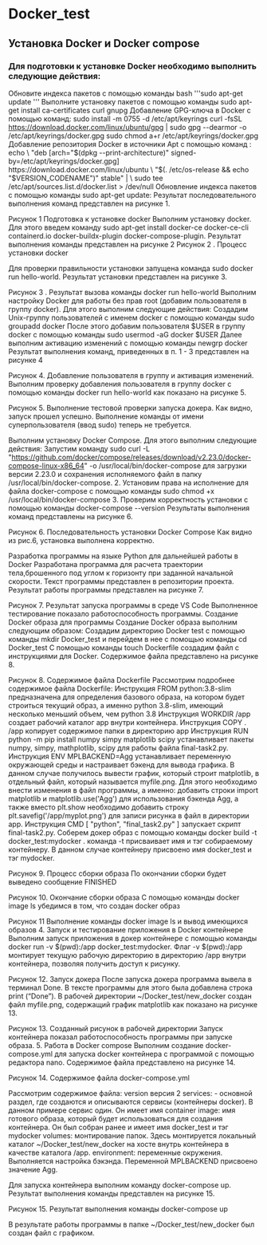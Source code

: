 # Docker_test
## Установка Docker и Docker compose

### Для подготовки к установке Docker необходимо выполнить следующие действия:
 Обновите индекса пакетов с помощью команды 
 bash '''sudo apt-get update '''
 Выполните установку пакетов с помощью команды
 sudo apt-get install ca-certificates curl gnupg
Добавление GPG-ключа в Docker с помощью команд:
sudo install -m 0755 -d /etc/apt/keyrings
curl -fsSL https://download.docker.com/linux/ubuntu/gpg | sudo gpg --dearmor -o /etc/apt/keyrings/docker.gpg
sudo chmod a+r /etc/apt/keyrings/docker.gpg
Добавление репозитория Docker в источники Apt с помощью команд :
echo \ "deb [arch="$(dpkg --print-architecture)" signed-by=/etc/apt/keyrings/docker.gpg] https://download.docker.com/linux/ubuntu \
"$(. /etc/os-release && echo "$VERSION_CODENAME")" stable" | \ 
sudo tee /etc/apt/sources.list.d/docker.list > /dev/null
Обновление индекса пакетов с помощью команды sudo apt-get update:
Результат последовательного выполнения команд представлен на рисунке 1.

Рисунок 1 Подготовка к установке docker
Выполним установку docker. Для этого введем команду 
sudo apt-get install docker-ce docker-ce-cli containerd.io docker-buildx-plugin docker-compose-plugin. 
Результат выполнения команды представлен на рисунке 2
Рисунок  2 . Процесс установки docker

Для проверки правильности установки запущена команда sudo docker run hello-world. Результат установки представлен на рисунке 3.

Рисунок  3 . Результат вызова команды docker run hello-world
Выполним настройку Docker для работы без прав root (добавим пользователя в группу docker). Для этого выполним следующие действия:
 Создадим Unix-группу пользователей с именем docker с помощью команды sudo groupadd docker
После этого добавим пользователя $USER в группу docker с помощью команды 
sudo usermod -aG docker $USER
Далее выполним активацию изменений с помощью команды newgrp docker
Результат выполнения команд, приведенных в п. 1 - 3 представлен на рисунке 4

Рисунок 4.  Добавление пользователя в группу и активация изменений. 
Выполним проверку добавления пользователя в группу docker с помощью команды docker run hello-world как показано на рисунке 5.

Рисунок  5.  Выполнение тестовой проверки запуска докера.
Как видно, запуск прошел успешно. Выполнение  команды от имени суперпользователя (ввод sudo) теперь не требуется. 


Выполним установку Docker Compose. 
Для этого выполним следующие действия:
Запустим команду sudo curl -L "https://github.com/docker/compose/releases/download/v2.23.0/docker-compose-linux-x86_64" -o /usr/local/bin/docker-compose
для загрузки версии 2.23.0 и сохранения исполняемого файл в папку /usr/local/bin/docker-compose. 
2.   Установим права на исполнение для файла docker-compose с помощью команды sudo chmod +x /usr/local/bin/docker-compose
3.    Проверим корректность установки с помощью команды 
    docker-compose --version
Результаты выполнения команд представлены на рисунке 6. 

 Рисунок 6. Последовательность установки Docker Compose
 Как видно из рис.6, установка выполнена корректно.

Разработка программы на языке Python для дальнейшей работы в Docker
Разработана программа для расчета траектории тела,брошенного под углом к горизонту при заданной начальной скорости. Текст программы представлен в репозитории проекта. Результат работы программы представлен на рисунке 7.

Рисунок 7. Результат запуска программы в среде VS Code
Выполненное тестирование показало работоспособность программы.
Создание Docker образа для программы
Создание Docker образа выполним следующим образом:
Создадим директорию Docker test c помощью команды 
mkdir Docker_test и перейдем в нее с помощью команды        cd Docker_test
С помощью команды touch Dockerfile cоздадим файл с инструкциями для Docker. Содержимое файла представлено на рисунке 8. 

Рисунок 8. Содержимое файла Dockerfile
Рассмотрим подробнее содержимое файла Dockerfile:
Инструкция FROM python:3.8-slim предназначена для определения базового образа, на котором будет строиться текущий образ, а именно python 3.8-slim, имеющий несколько меньший объем, чем python 3.8
Инструкция WORKDIR /app создает рабочий каталог app внутри контейнера. 
Инструкция COPY . /app копирует содержимое папки в директорию app
Инструкция RUN python -m pip install numpy simpy matplotlib scipy устанавливает пакеты numpy, simpy, mathplotlib, scipy для работы файла final-task2.py.
Инструкция ENV MPLBACKEND=Agg устанавливает переменную окружающей среды и настраивает бэкенд для вывода графика. В данном случае получилось вывести график, который строит matplotlib,  в отдельный файл, который называется myfile.png. Для этого необходимо внести изменения в файл программы, а именно: добавить строки import matplotlib и matplotlib.use('Agg') для использования бэкенда Agg, а также вместо plt.show необходимо добавить строку plt.savefig('/app/myplot.png') для записи рисунка в файл в директории app. 
Инструкция CMD [ "python", "final_task2.py" ] запускает скрипт final-task2.py.
Соберем докер образ с помощью команды 
docker build -t docker_test:mydocker . 
команда -t присваивает имя и тэг собираемому контейнеру. В данном случае контейнеру присвоено имя  docker_test и тэг mydocker.

Рисунок 9. Процесс сборки образа
По окончании сборки будет выведено сообщение FINISHED

Рисунок 10. Окончание сборки образа
С помощью команды docker image ls убедимся в том, что создан docker образ

Рисунок 11 Выполнение команды docker image ls и вывод имеющихся образов
4. Запуск и тестирование приложения в Docker контейнере
Выполним запуск приложения в докер контейнере с помощью команды 
docker run -v $(pwd):/app docker_test:mydocker. 
Флаг -v $(pwd):/app монтирует текущую рабочую директорию  в директорию /app внутри контейнера, позволяя получить доступ к рисунку. 

Рисунок 12. Запуск докера
После запуска докера программа вывела в терминал Done. В тексте программы для этого была добавлена строка print (“Done”). В рабочей директории ~/Docker_test/new_docker создан файл myfile.png, содержащий график matplotlib как показано на рисунке 13.  

Рисунок 13. Созданный рисунок в рабочей директории
Запуск контейнера показал работоспособность программы при запуске образа.
5. Работа в Docker compose
Выполним создание docker-compose.yml для запуска docker контейнера с программой с помощью редактора nano. Содержимое файла представлено на рисунке 14.

Рисунок 14. Содержимое файла docker-compose.yml

Рассмотрим содержимое файла:
version версия 2
services: - основной раздел, где создаются и описываются сервисы (контейнеры docker). В данном примере сервис один. Он имеет имя container
image: имя готового образа, который будет использоваться для создания контейнера. Он был собран ранее и имеет имя docker_test и тэг mydocker
volumes: монтирование папок. Здесь монтируется локальный каталог ~/Docker_test/new_docker на хосте внутрь контейнера в качестве каталога /app.
environment: переменные окружения. Выполняется настройка бэкэнда. Переменной MPLBACKEND присвоено значение Agg.
	
Для запуска контейнера выполним команду docker-compose up. Результат выполнения команды представлен на рисунке 15.

Рисунок 15. Результат выполнения команды docker-compose up

В результате работы программы в папке ~/Docker_test/new_docker был создан файл с графиком. 






